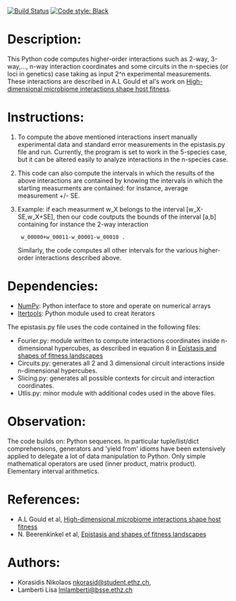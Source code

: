 [![Build Status](https://travis-ci.org/Renelvon/epistasis-formulas.svg?branch=master)](https://travis-ci.org/Renelvon/epistasis-formulas)
[![Code style: Black](https://img.shields.io/badge/code%20style-black-000000.svg)](https://github.com/psf/black)


# Description:

This Python code computes higher-order interactions such as 2-way, 3-way,…,
n-way interaction coordinates and some circuits in the n-species (or loci in
genetics) case taking as input 2^n experimental measurements.  These
interactions are described in A.L Gould et al's work on [High-dimensional
microbiome interactions shape host fitness](
https://www.biorxiv.org/content/early/2018/06/01/232959.1).



# Instructions:

1. To compute the above mentioned interactions insert manually experimental
   data and standard error measurements in the epistasis.py file and run.
   Currently, the program is set to work in the 5-species case, but it can be
   altered easily to analyze interactions in the n-species case.

2. This code can also compute the intervals in which the results of the above
   interactions are contained by knowing the intervals in which the starting
   measurments are contained: for instance, average measurement +/- SE.

3. Example: if each measurment w_X belongs to the interval [w_X-SE,w_X+SE],
   then our code coutputs the bounds of the interval [a,b] containing for
   instance the 2-way interaction

        w_00000+w_00011-w_00001-w_00010 . 

   Similarly, the code computes all other intervals for the various
   higher-order interactions described above.


# Dependencies:

* [NumPy](http://www.numpy.org/): Python interface to store and operate on
  numerical arrays
* [Itertools](https://docs.python.org/2/library/itertools.html): Python module
  used to creat iterators

The epistasis.py file uses the code contained in the following files:


* Fourier.py: module written to compute interactions coordinates inside
  n-dimensional hypercubes, as described in equation 8 in [Epistasis and shapes
  of fitness landscapes](http://www3.stat.sinica.edu.tw/statistica/oldpdf/A17n43.pdf)
* Circuits.py: generates all 2 and 3 dimensional circuit interactions inside
  n-dimensional hypercubes.
* Slicing.py: generates all possible contexts for circuit and interaction
  coordinates.
* Utlis.py: minor module with additional codes used in the above files.

# Observation: 

The code builds on:  Python sequences. In particular tuple/list/dict
comprehensions, generators and 'yield   from' idioms have been extensively
applied to delegate a lot of data manipulation to Python. Only simple
mathematical operators are used (inner product, matrix product). Elementary
interval arithmetics.


# References:

* A.L Gould et al, [High-dimensional microbiome interactions shape host fitness
  ](https://www.biorxiv.org/content/early/2018/06/01/232959.1)
* N. Beerenkinkel et al, [Epistasis and shapes of fitness
  landscapes](http://www3.stat.sinica.edu.tw/statistica/oldpdf/A17n43.pdf)

# Authors:

* Korasidis Nikolaos <nkorasid@student.ethz.ch>,
* Lamberti Lisa <lmlamberti@bsse.ethz.ch>
